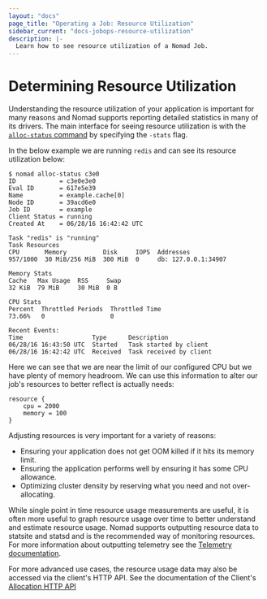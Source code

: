 ```yaml
---
layout: "docs"
page_title: "Operating a Job: Resource Utilization"
sidebar_current: "docs-jobops-resource-utilization"
description: |-
  Learn how to see resource utilization of a Nomad Job.
---
```


# Determining Resource Utilization

Understanding the resource utilization of your application is important for many
reasons and Nomad supports reporting detailed statistics in many of its drivers.
The main interface for seeing resource utilization is with the [`alloc-status`
command](/docs/commands/alloc-status.html) by specifying the `-stats` flag.

In the below example we are running `redis` and can see its resource utilization
below:

```
$ nomad alloc-status c3e0
ID            = c3e0e3e0
Eval ID       = 617e5e39
Name          = example.cache[0]
Node ID       = 39acd6e0
Job ID        = example
Client Status = running
Created At    = 06/28/16 16:42:42 UTC

Task "redis" is "running"
Task Resources
CPU       Memory          Disk     IOPS  Addresses
957/1000  30 MiB/256 MiB  300 MiB  0     db: 127.0.0.1:34907

Memory Stats
Cache   Max Usage  RSS     Swap
32 KiB  79 MiB     30 MiB  0 B

CPU Stats
Percent  Throttled Periods  Throttled Time
73.66%   0                  0

Recent Events:
Time                   Type      Description
06/28/16 16:43:50 UTC  Started   Task started by client
06/28/16 16:42:42 UTC  Received  Task received by client
```

Here we can see that we are near the limit of our configured CPU but we have
plenty of memory headroom. We can use this information to alter our job's
resources to better reflect is actually needs:

```
resource {
    cpu = 2000
    memory = 100
}
```

Adjusting resources is very important for a variety of reasons:

* Ensuring your application does not get OOM killed if it hits its memory limit.
* Ensuring the application performs well by ensuring it has some CPU allowance.
* Optimizing cluster density by reserving what you need and not over-allocating.

While single point in time resource usage measurements are useful, it is often
more useful to graph resource usage over time to better understand and estimate
resource usage. Nomad supports outputting resource data to statsite and statsd
and is the recommended way of monitoring resources. For more information about
outputting telemetry see the [Telemetry documentation](/docs/agent/telemetry.html).

For more advanced use cases, the resource usage data may also be accessed via
the client's HTTP API. See the documentation of the Client's
[Allocation HTTP API](/docs/http/client-allocation-stats.html)
